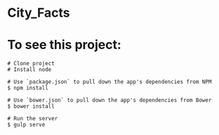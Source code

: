 # City_Facts
# To see this project:

```
# Clone project
# Install node

# Use `package.json` to pull down the app's dependencies from NPM
$ npm install

# Use `bower.json` to pull down the app's dependencies from Bower
$ bower install

# Run the server
$ gulp serve
```
